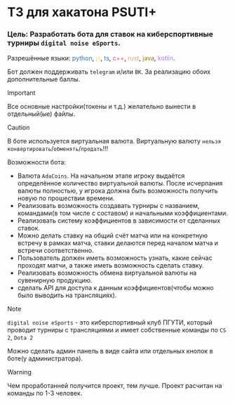 # ТЗ для хакатона PSUTI+
### Цель: Разработать бота для ставок на киберспортивные турниры `digital noise eSports`.
Разрешённые языки: <span style="color:#3572A5">python</span>, <span style="color:#f1e05a">js</span>, <span style="color:#3178C6">ts</span>, <span style="color:#F34B7D">c++</span>, <span style="color:#DEA584">rust</span>, <span style="color:#B07219">java</span>, <span style="color:#A97BFF">kotlin</span>.

Бот должен поддерживать `telegram` и/или `ВК`. За реализацию обоих дополнительные баллы.

> [!IMPORTANT]
Все основные настройки(токены и т.д.) желательно вынести в отдельный(ые) файлы.

> [!CAUTION]
> В боте используется виртуальная валюта. Виртуальную валюту `нельзя` `конвертировать`/`обменять`/`продать`!!!

Возможности бота:
- Валюта `AdaCoins`. На начальном этапе игроку выдаётся определённое количество виртуальной валюты. После исчерпания валюты полностью, у игрока должна быть возможность получить новую по прошествии времени.
- Реализовать возможность создавать турниры с названием, командами(в том числе с составом) и начальными коэффициентами.
- Реализовать систему коэффициентов в зависимости от сделанных ставок.
- Можно делать ставку на общий счёт матча или на конкретную встречу в рамках матча, ставки делаются перед началом матча и встречи соответственно.
- Пользователь должен иметь возможность узнать, какие сейчас проходят матчи, а также иметь возможность сделать ставку.
- Реализовать возможность обмена виртуальной валюты на сувенирную продукцию.
- сделать API для доступа к данным коэффициентов(чтобы можно было выводить на трансляциях).

> [!NOTE]
> `digital noise eSports` - это киберспортивный клуб ПГУТИ, который проводит турниры с трансляциями и имеет собственные команды по `CS 2`, `Dota 2`

Можно сделать админ панель в виде сайта или отдельных кнопок в боте(у администратора).

> [!WARNING]
Чем проработанней получится проект, тем лучше. Проект расчитан на команды по 1-3 человек.

